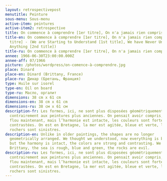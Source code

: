 ```yaml
---
layout: retrospectivepost
menutitle: Peinture
sous-menu: Sous-menu
active-item: peintures
active-item2: retrospective
title: On commence à comprendre [1er titre], On n'a jamais rien compris [2e titre]
title-en: On commence à comprendre [1er titre], On n'a jamais rien compris [2e
  titre] - (We are Starting to Understand [1st title], We have Never Understood
  Anything [2nd title])
title-ru: On commence à comprendre [1er titre], On n'a jamais rien compris [2e titre]
annee: 1966-06-30T23:00:00.000Z
annee-aff: 07/1966
picture: /photos/wordpress/on-comence-à-comprendre.jpg
place: Dinard
place-en: Dinard (Brittany, France)
place-ru: Динар (Бретань, Франция)
type: Huile sur isorel
type-en: Oil on board
type-ru: Масло, оргалит
dimensions: 38 cm x 61 cm
dimensions-en: 38 cm x 61 cm
dimensions-ru: 38 см x 61 см
description-fr: Les formes, ici, ne sont plus disposées géométriquement -
  contrairement aux peintures plus anciennes. On pensait avoir compris, tout est
  flou maintenant, mais l’harmonie est intacte, les couleurs sont fortes et
  contrastées. On est en Bretagne, la mer est agitée, bleue et verte, les
  rochers sont sinistres.
description-en: Unlike in older paintings, the shapes are no longer
  geometrically arranged. We thought we understood, now everything is blurred,
  but the harmony is intact, the colors are strong and contrasting. We are in
  Brittany, the sea is rough, blue and green, the rocks are evil.
description-ru: Les formes, ici, ne sont plus disposées géométriquement -
  contrairement aux peintures plus anciennes. On pensait avoir compris, tout est
  flou maintenant, mais l’harmonie est intacte, les couleurs sont fortes et
  contrastées. On est en Bretagne, la mer est agitée, bleue et verte, les
  rochers sont sinistres.
---
```

